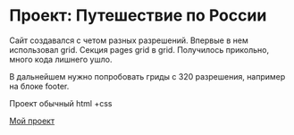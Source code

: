 # Проект: Путешествие по России

Сайт создавался с четом разных разрешений.
Впервые в нем использовал grid.
Секция pages grid в grid. Получилось прикольно, много кода лишнего ушло.

В дальнейшем нужно попробовать гриды с 320 разрешения, например на блоке footer.

Проект обычный html +css

[Мой проект](https://mskalexey.github.io/russian-travel/)